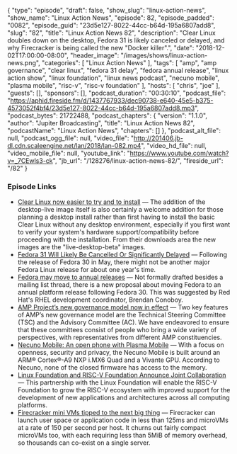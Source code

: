 {
  "type": "episode",
  "draft": false,
  "show_slug": "linux-action-news",
  "show_name": "Linux Action News",
  "episode": 82,
  "episode_padded": "0082",
  "episode_guid": "23d5e127-8022-44cc-b64d-195a6807add8",
  "slug": "82",
  "title": "Linux Action News 82",
  "description": "Clear Linux doubles down on the desktop, Fedora 31 is likely canceled or delayed, and why Firecracker is being called the new \"Docker killer\".",
  "date": "2018-12-02T17:00:00-08:00",
  "header_image": "/images/shows/linux-action-news.png",
  "categories": [
    "Linux Action News"
  ],
  "tags": [
    "amp",
    "amp governance",
    "clear linux",
    "fedora 31 delay",
    "fedora annual release",
    "linux action show",
    "linux foundation",
    "linux news podcast",
    "necuno mobile",
    "plasma mobile",
    "risc-v",
    "risc-v foundation"
  ],
  "hosts": [
    "chris",
    "joe"
  ],
  "guests": [],
  "sponsors": [],
  "podcast_duration": "00:30:10",
  "podcast_file": "https://aphid.fireside.fm/d/1437767933/dec90738-e640-45e5-b375-4573052f4bf4/23d5e127-8022-44cc-b64d-195a6807add8.mp3",
  "podcast_bytes": 21722488,
  "podcast_chapters": {
    "version": "1.1.0",
    "author": "Jupiter Broadcasting",
    "title": "Linux Action News 82",
    "podcastName": "Linux Action News",
    "chapters": []
  },
  "podcast_alt_file": null,
  "podcast_ogg_file": null,
  "video_file": "http://201406.jb-dl.cdn.scaleengine.net/lan/2018/lan-082.mp4",
  "video_hd_file": null,
  "video_mobile_file": null,
  "youtube_link": "https://www.youtube.com/watch?v=_7CEwls3-ck",
  "jb_url": "/128276/linux-action-news-82/",
  "fireside_url": "/82"
}


### Episode Links

  * [Clear Linux now easier to try and to install](https://www.phoronix.com/scan.php?page=news_item&px=Clear-Linux-Desktop-Live-Beta&utm_source=feedburner&utm_medium=feed&utm_campaign=Feed%3A+Phoronix+%28Phoronix%29 "Clear Linux now easier to try and to install") — The addition of the desktop-live image itself is also certainly a welcome addition for those planning a desktop install rather than first having to install the basic Clear Linux without any desktop environment, especially if you first want to verify your system's hardware support/compatibility before proceeding with the installation. From their downloads area the new images are the "live-desktop-beta" images.
  * [Fedora 31 Will Likely Be Cancelled Or Significantly Delayed](https://www.phoronix.com/scan.php?page=news_item&px=Fedora-31-Changes-Ahead "Fedora 31 Will Likely Be Cancelled Or Significantly Delayed") — Following the release of Fedora 30 in May, there might not be another major Fedora Linux release for about one year's time. 
  * [Fedora may move to annual releases](https://www.phoronix.com/scan.php?page=news_item&px=Annual-Fedora-2019-Proposal "Fedora may move to annual releases") — Not formally drafted besides a mailing list thread, there is a new proposal about moving Fedora to an annual platform release following Fedora 30. This was suggested by Red Hat's RHEL development coordinator, Brendan Conoboy. 
  * [AMP Project’s new governance model now in effect](https://amphtml.wordpress.com/2018/11/30/amp-projects-new-governance-model-now-in-effect/ "AMP Project’s new governance model now in effect") — Two key features of AMP’s new governance model are the Technical Steering Committee (TSC) and the Advisory Committee (AC). We have endeavored to ensure that these committees consist of people who bring a wide variety of perspectives, with representatives from different AMP constituencies. 
  * [Necuno Mobile: An open phone with Plasma Mobile](https://dot.kde.org/2018/11/29/necuno-mobile-open-phone-plasma-mobile "Necuno Mobile: An open phone with Plasma Mobile") — With a focus on openness, security and privacy, the Necuno Mobile is built around an ARM® Cortex®-A9 NXP i.MX6 Quad and a Vivante GPU. According to Necuno, none of the closed firmware has access to the memory.
  * [Linux Foundation and RISC-V Foundation Announce Joint Collaboration](https://www.linuxfoundation.org/the-linux-foundation/2018/11/the-linux-foundation-and-risc-v-foundation-announce-joint-collaboration-to-enable-a-new-era-of-open-architecture/ "Linux Foundation and RISC-V Foundation Announce Joint Collaboration") — This partnership with the Linux Foundation will enable the RISC-V Foundation to grow the RISC-V ecosystem with improved support for the development of new applications and architectures across all computing platforms.
  * [Firecracker mini VMs tipped to the next big thing](https://www.theregister.co.uk/AMP/2018/11/27/aws_sets_firecracker/ "Firecracker mini VMs tipped to the next big thing") — Firecracker can launch user space or application code in less than 125ms and microVMs at a rate of 150 per second per host. It churns out fairly compact microVMs too, with each requiring less than 5MiB of memory overhead, so thousands can co-exist on a single server. 


